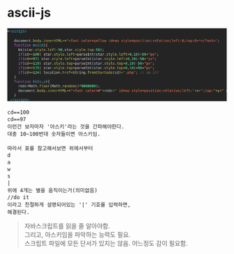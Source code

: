 # ascii-js

<img src='../images/webhacking/web-16.png'>
    
    cd==100
    cd==97
    이런건 보자마자 '아스키'라는 것을 간파해야한다.
    대충 10~100번대 숫자들이면 아스키임. 

    따라서 표를 참고해서보면 위에서부터 
    d
    a
    w
    s
    |
    위에 4개는 별을 움직이는거(의미없음)
    //do it
    이라고 친절하게 설명되어있는 '|' 기호를 입력하면,
    해결된다. 

> 자바스크립트를 읽을 줄 알아야함.    
그리고, 아스키임을 파악하는 능력도 필요.   
스크립트 파일에 모든 단서가 있지는 않음. 어느정도 감이 필요함.
    